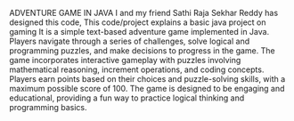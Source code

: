 ADVENTURE GAME IN JAVA
I and my friend Sathi Raja Sekhar Reddy has designed this code, This code/project explains a basic java project on gaming
It is a simple text-based adventure game implemented in Java. Players navigate through a series of challenges, solve logical and programming puzzles, and make decisions to progress in the game. The game incorporates interactive gameplay with puzzles involving mathematical reasoning, increment operations, and coding concepts. Players earn points based on their choices and puzzle-solving skills, with a maximum possible score of 100. The game is designed to be engaging and educational, providing a fun way to practice logical thinking and programming basics.
